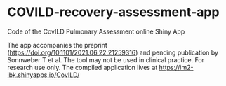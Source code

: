 # COVILD-recovery-assessment-app
Code of the CovILD Pulmonary Assessment online Shiny App

The app accompanies the preprint (https://doi.org/10.1101/2021.06.22.21259316) and pending publication by Sonnweber T et al. The tool may not be used in clinical practice. For research use only. The compiled application lives at https://im2-ibk.shinyapps.io/CovILD/

